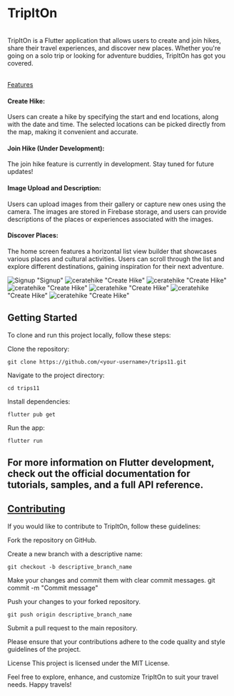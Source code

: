 <h1>TripItOn</h1><br>
TripItOn is a Flutter application that allows users to create and join hikes, share their travel experiences, and discover new places. Whether you're going on a solo trip or looking for adventure buddies, TripItOn has got you covered.<br><br>

<u>Features</u><br>

<h4>Create Hike:</h4> Users can create a hike by specifying the start and end locations, along with the date and time. The selected locations can be picked directly from the map, making it convenient and accurate.<br>

<h4>Join Hike (Under Development):</h4> The join hike feature is currently in development. Stay tuned for future updates!<br>

<h4>Image Upload and Description:</h4> Users can upload images from their gallery or capture new ones using the camera. The images are stored in Firebase storage, and users can provide descriptions of the places or experiences associated with the images.<br>

<h4>Discover Places:</h4> The home screen features a horizontal list view builder that showcases various places and cultural activities. Users can scroll through the list and explore different destinations, gaining inspiration for their next adventure.<br>

![Signup](finalapp/screenshots/signup.jpg) "Signup"
![ceratehike](finalapp/screenshots/createhike.jpg) "Create Hike"
![ceratehike](finalapp/screenshots/createhike.jpg) "Create Hike"
![ceratehike](finalapp/screenshots/createhike.jpg) "Create Hike"
![ceratehike](finalapp/screenshots/createhike.jpg) "Create Hike"
![ceratehike](finalapp/screenshots/createhike.jpg) "Create Hike"
![ceratehike](finalapp/screenshots/createhike.jpg) "Create Hike"

<h2>Getting Started</h2>
To clone and run this project locally, follow these steps:

Clone the repository:

    git clone https://github.com/<your-username>/trips11.git

Navigate to the project directory:

    cd trips11

Install dependencies:

    flutter pub get

Run the app:

    flutter run

<h2>For more information on Flutter development, check out the official documentation for tutorials, samples, and a full API reference.
</h2>
<h2><u>Contributing</u></h2>
If you would like to contribute to TripItOn, follow these guidelines:

Fork the repository on GitHub.

Create a new branch with a descriptive name:

    git checkout -b descriptive_branch_name

Make your changes and commit them with clear commit messages.
git commit -m "Commit message"

Push your changes to your forked repository.

    git push origin descriptive_branch_name

Submit a pull request to the main repository.

Please ensure that your contributions adhere to the code quality and style guidelines of the project.

License
This project is licensed under the MIT License.

Feel free to explore, enhance, and customize TripItOn to suit your travel needs. Happy travels!
